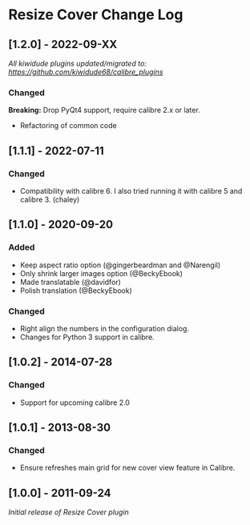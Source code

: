 # Resize Cover Change Log

## [1.2.0] - 2022-09-XX
_All kiwidude plugins updated/migrated to: https://github.com/kiwidude68/calibre_plugins_
### Changed
**Breaking:** Drop PyQt4 support, require calibre 2.x or later.
- Refactoring of common code

## [1.1.1] - 2022-07-11
### Changed
- Compatibility with calibre 6. I also tried running it with calibre 5 and calibre 3. (chaley)

## [1.1.0] - 2020-09-20
### Added
- Keep aspect ratio option (@gingerbeardman and @Narengil)
- Only shrink larger images option (@BeckyEbook)
- Made translatable (@davidfor)
- Polish translation (@BeckyEbook)
### Changed
- Right align the numbers in the configuration dialog.
- Changes for Python 3 support in calibre.

## [1.0.2] - 2014-07-28
### Changed
- Support for upcoming calibre 2.0

## [1.0.1] - 2013-08-30
### Changed
- Ensure refreshes main grid for new cover view feature in Calibre.

## [1.0.0] - 2011-09-24
_Initial release of Resize Cover plugin_
